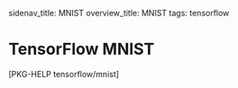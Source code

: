 sidenav_title: MNIST
overview_title: MNIST
tags: tensorflow

# TensorFlow MNIST

[PKG-HELP tensorflow/mnist]
